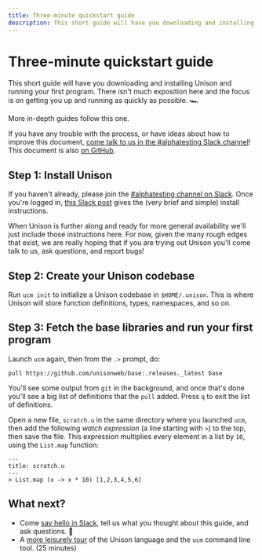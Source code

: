 ```yaml
---
title: Three-minute quickstart guide
description: This short guide will have you downloading and installing Unison and running your first program.
---
```


# Three-minute quickstart guide

This short guide will have you downloading and installing Unison and running your first program. There isn't much exposition here and the focus is on getting you up and running as quickly as possible. 🏎

More in-depth guides follow this one.

If you have any trouble with the process, or have ideas about how to improve this document, [come talk to us in the #alphatesting Slack channel][slack]! This document is also [on GitHub][on-github].

[slack]: /slack
[on-github]: https://github.com/unisonweb/unisonweb-org/blob/master/src/data/docs/quickstart.md
[guide]: /docs/tour
[roadmap]: /docs/roadmap

## Step 1: Install Unison

If you haven't already, please join the [#alphatesting channel on Slack][slack]. Once you're logged in, [this Slack post](https://unisonlanguage.slack.com/files/TLL09QC85/FMT7TDDDY?origin_team=TLL09QC85) gives the (very brief and simple) install instructions.

When Unison is further along and ready for more general availability we'll just include those instructions here. For now, given the many rough edges that exist, we are really hoping that if you are trying out Unison you'll come talk to us, ask questions, and report bugs!

## Step 2: Create your Unison codebase

Run `ucm init` to initialize a Unison codebase in `$HOME/.unison`. This is where Unison will store function definitions, types, namespaces, and so on.

## Step 3: Fetch the base libraries and run your first program

Launch `ucm` again, then from the `.>` prompt, do:

```ucm
pull https://github.com/unisonweb/base:.releases._latest base
```

You'll see some output from `git` in the background, and once that's done you'll see a big list of definitions that the `pull` added. Press `q` to exit the list of definitions.

Open a new file, `scratch.u` in the same directory where you launched `ucm`, then add the following _watch expression_ (a line starting with `>`) to the top, then save the file. This expression multiplies every element in a list by `10`, using the `List.map` function:

```unison
---
title: scratch.u
---
> List.map (x -> x * 10) [1,2,3,4,5,6]
```

## What next?

* Come [say hello in Slack][slack], tell us what you thought about this guide, and ask questions. 👋
* A [more leisurely tour][guide] of the Unison language and the `ucm` command line tool. (25 minutes)
